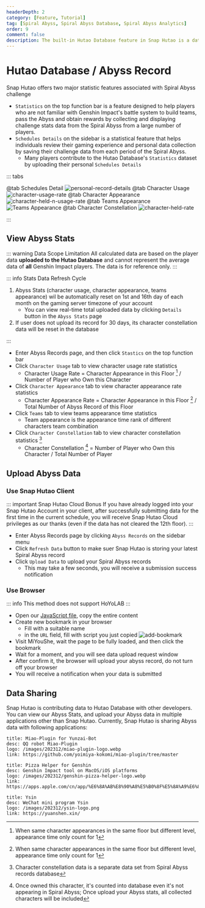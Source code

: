 ```yaml
---
headerDepth: 2
category: [Feature, Tutorial]
tag: [Spiral Abyss, Spiral Abyss Database, Spiral Abyss Analytics]
order: 9
comment: false
description: The built-in Hutao Database feature in Snap Hutao is a database that helps players archive and query data for Abyssal Domains challenges. Players can easily obtain and locally archive data for each period of Abyssal Domains challenges with a single click, and submit the data to the Hutao Abyss Database.
---
```


# Hutao Database / Abyss Record

Snap Hutao offers two major statistic features associated with Spiral Abyss challenge

- `Statistics` on the top function bar is a feature designed to help players who are not familiar with Genshin Impact's battle system to build teams, pass the Abyss and obtain rewards by collecting and displaying challenge stats data from the Spiral Abyss from a large number of players.
- `Schedules Details` on the sidebar is a statistical feature that helps individuals review their gaming experience and personal data collection by saving their challenge data from each period of the Spiral Abyss.
  - Many players contribute to the Hutao Database's `Statistics` dataset by uploading their personal `Schedules Details`

::: tabs

@tab Schedules Detail
![personal-record-details](https://img.alicdn.com/imgextra/i1/1797064093/O1CN018nOrg11g6e0wP73lR_!!1797064093.png_.webp)
@tab Character Usage
![character-usage-rate](https://img.alicdn.com/imgextra/i1/1797064093/O1CN01X9Bgds1g6e0qbt3n2_!!1797064093.png_.webp)
@tab Character Appearance
![character-held-n-usage-rate](https://img.alicdn.com/imgextra/i3/1797064093/O1CN01gQ3S4L1g6e0u1n0Eb_!!1797064093.png_.webp)
@tab Teams Appearance
![Teams Appearance](https://img.alicdn.com/imgextra/i2/1797064093/O1CN01zHdniY1g6e0tz4yKK_!!1797064093.png_.webp)
@tab Character Constellation
![character-held-rate](https://img.alicdn.com/imgextra/i3/1797064093/O1CN011yMnIz1g6e0rgxAH3_!!1797064093.png_.webp)

:::

## View Abyss Stats

::: warning Data Scope Limitation
All calculated data are based on the player data **uploaded to the Hutao Database** and cannot represent the average
data of **all** Genshin Impact players. The data is for reference only.
:::

::: info Stats Data Refresh Cycle

1. Abyss Stats (character usage, character appearance, teams appearance) wil be automatically reset on 1st and 16th day
   of each month on the gaming server timezone of your account
   - You can view real-time total uploaded data by clicking `Details` button in the `Abyss Stats` page
2. If user does not upload its record for 30 days, its character constellation data will be reset in the database

:::

- Enter Abyss Records page, and then click `Stastics` on the top function bar
- Click `Character Usage` tab to view character usage rate statistics
  - Character Usage Rate = Character Appearance in this Floor [^first] / Number of Player who Own this Character
- Click `Character Appearance` tab to view character appearance rate statistics
  - Character Appearance Rate = Character Appearance in this Floor [^first-2] / Total Number of Abyss Record of this Floor
- Click `Teams` tab to view teams appearance time statistics
  - Team appearance is the appearance time rank of different characters team combination
- Click `Character Constellation` tab to view character constellation statistics [^second]
  - Character Constellation [^third] = Number of Player who Own this Character / Total Number of Player

## Upload Abyss Data

### Use Snap Hutao Client

::: important Snap Hutao Cloud Bonus
If you have already logged into your Snap Hutao Account in your client, after successfully submitting data for the first time in the current schedule, you will receive Snap Hutao Cloud privileges as our thanks (even if the data has not cleared the 12th floor).
:::

- Enter Abyss Records page by clicking `Abyss Records` on the sidebar menu
- Click `Refresh Data` button to make suer Snap Hutao is storing your latest Spiral Abyss record
- Click `Upload Data` to upload your Spiral Abyss records
  - This may take a few seconds, you will receive a submission success notification

### Use Browser

::: info
This method does not support HoYoLAB
:::

- Open our [JavaScript file](/upload-abyss-data.js), copy the entire content
- Create new bookmark in your browser
  - Fill with a suitable name
  - in the `URL` field, fill with script you just copied
    ![add-bookmark](https://img.alicdn.com/imgextra/i3/1797064093/O1CN01p0KOqU1g6dvfDQO6e_!!1797064093.png)
- Visit MiYouShe, wait the page to be fully loaded, and then click the bookmark
- Wait for a moment, and you will see data upload request window
- After confirm it, the browser will upload your abyss record, do not turn off your browser
- You will receive a notification when your data is submitted

## Data Sharing

Snap Hutao is contributing data to Hutao Database with other developers. You can view our Abyss Stats, and upload your
Abyss data in multiple applications other than Snap Hutao.
Currently, Snap Hutao is sharing Abyss data with following applications:

<div class="vp-card-container">

```component VPCard
title: Miao-Plugin for Yunzai-Bot
desc: QQ robot Miao-Plugin
logo: /images/202312/miao-plugin-logo.webp
link: https://github.com/yoimiya-kokomi/miao-plugin/tree/master
```

```component VPCard
title: Pizza Helper for Genshin
desc: Genshin Impact tool on MacOS/iOS platforms
logo: /images/202312/genshin-pizza-helper-logo.webp
link: https://apps.apple.com/cn/app/%E6%8A%AB%E8%90%A8%E5%B0%8F%E5%8A%A9%E6%89%8B/id1635319193
```

```component VPCard
title: Ysin
desc: WeChat mini program Ysin
logo: /images/202312/ysin-logo.png
link: https://yuanshen.xin/
```

</div>

[^first]: When same character appearances in the same floor but different level, appearance time only count for 1

[^first-2]: When same character appearances in the same floor but different level, appearance time only count for 1

[^second]: Character constellation data is a separate data set from Spiral Abyss records database

[^third]:
    Once owned this character, it's counted into database even it's not appearing in Spiral Abyss; Once upload your
    Abyss stats, all collected characters will be included
